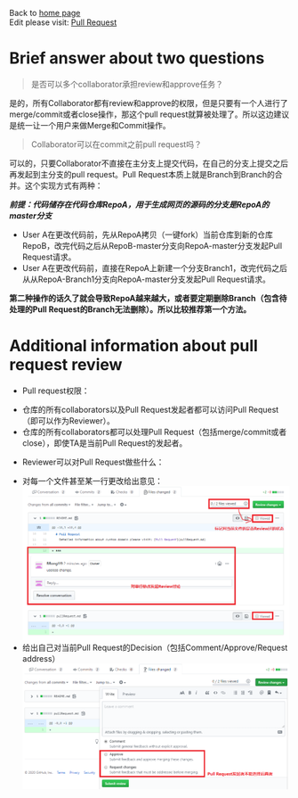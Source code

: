 Back to [home page](README.md)  
Edit please visit: [Pull Request](https://github.com/BBong119/bbong119.github.io/blob/master/pullRequest.md)  


# Brief answer about two questions
> 是否可以多个collaborator承担review和approve任务？  
  
是的，所有Collaborator都有review和approve的权限，但是只要有一个人进行了merge/commit或者close操作，那这个pull request就算被处理了。所以这边建议是统一让一个用户来做Merge和Commit操作。  


> Collaborator可以在commit之前pull request吗？  

可以的，只要Collaborator不直接在主分支上提交代码，在自己的分支上提交之后再发起到主分支的pull request。Pull Request本质上就是Branch到Branch的合并。这个实现方式有两种：

***前提：代码储存在代码仓库RepoA，用于生成网页的源码的分支是RepoA的master分支*** 
* User A在更改代码前，先从RepoA拷贝（一键fork）当前仓库到新的仓库RepoB，改完代码之后从RepoB-master分支向RepoA-master分支发起Pull Request请求。  
* User A在更改代码前，直接在RepoA上新建一个分支Branch1，改完代码之后从从RepoA-Branch1分支向RepoA-master分支发起Pull Request请求。  
  
**第二种操作的话久了就会导致RepoA越来越大，或者要定期删除Branch（包含待处理的Pull Request的Branch无法删除）。所以比较推荐第一个方法。**


# Additional information about pull request review  

* Pull request权限：
 - 仓库的所有collaborators以及Pull Request发起者都可以访问Pull Request（即可以作为Reviewer）。
 - 仓库的所有collaborators都可以处理Pull Request（包括merge/commit或者close），即使TA是当前Pull Request的发起者。
 
* Reviewer可以对Pull Request做些什么：  
 - 对每一个文件甚至某一行更改给出意见： 
![image loading failed](/pullRequestSrcPic/pullRequestReview.PNG)  
 - 给出自己对当前Pull Request的Decision（包括Comment/Approve/Request address）  
![image loading failed](/pullRequestSrcPic/finalDecision.PNG)  
